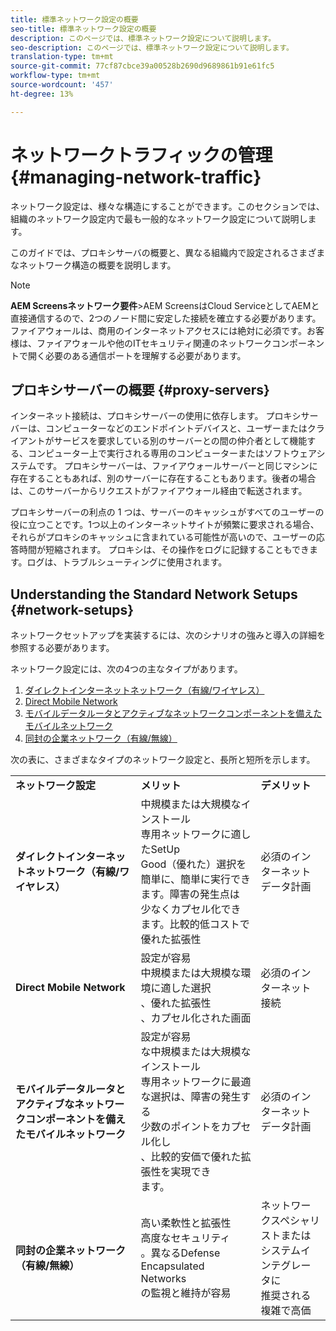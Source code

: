 ```yaml
---
title: 標準ネットワーク設定の概要
seo-title: 標準ネットワーク設定の概要
description: このページでは、標準ネットワーク設定について説明します。
seo-description: このページでは、標準ネットワーク設定について説明します。
translation-type: tm+mt
source-git-commit: 77cf87cbce39a00528b2690d9689861b91e61fc5
workflow-type: tm+mt
source-wordcount: '457'
ht-degree: 13%

---
```



# ネットワークトラフィックの管理 {#managing-network-traffic}

ネットワーク設定は、様々な構造にすることができます。このセクションでは、組織のネットワーク設定内で最も一般的なネットワーク設定について説明します。

このガイドでは、プロキシサーバの概要と、異なる組織内で設定されるさまざまなネットワーク構造の概要を説明します。

>[!NOTE]
>**AEM Screensネットワーク要件&#x200B;**>AEM ScreensはCloud ServiceとしてAEMと直接通信するので、2つのノード間に安定した接続を確立する必要があります。 ファイアウォールは、商用のインターネットアクセスには絶対に必須です。お客様は、ファイアウォールや他のITセキュリティ関連のネットワークコンポーネントで開く必要のある通信ポートを理解する必要があります。

## プロキシサーバーの概要 {#proxy-servers}

インターネット接続は、プロキシサーバーの使用に依存します。 プロキシサーバーは、コンピューターなどのエンドポイントデバイスと、ユーザーまたはクライアントがサービスを要求している別のサーバーとの間の仲介者として機能する、コンピューター上で実行される専用のコンピューターまたはソフトウェアシステムです。 プロキシサーバーは、ファイアウォールサーバーと同じマシンに存在することもあれば、別のサーバーに存在することもあります。後者の場合は、このサーバーからリクエストがファイアウォール経由で転送されます。

プロキシサーバーの利点の 1 つは、サーバーのキャッシュがすべてのユーザーの役に立つことです。1つ以上のインターネットサイトが頻繁に要求される場合、それらがプロキシのキャッシュに含まれている可能性が高いので、ユーザーの応答時間が短縮されます。 プロキシは、その操作をログに記録することもできます。ログは、トラブルシューティングに使用されます。

## Understanding the Standard Network Setups {#network-setups}

ネットワークセットアップを実装するには、次のシナリオの強みと導入の詳細を参照する必要があります。

ネットワーク設定には、次の4つの主なタイプがあります。

1. [ダイレクトインターネットネットワーク（有線/ワイヤレス）](/help/using/direct-internet-network.md)
1. [Direct Mobile Network](/help/using/mobile-network.md)
1. [モバイルデータルータとアクティブなネットワークコンポーネントを備えたモバイルネットワーク](/help/using/mobile-network-router.md)
1. [同封の企業ネットワーク（有線/無線）](/help/using/enclosed-corporate-network.md)

次の表に、さまざまなタイプのネットワーク設定と、長所と短所を示します。

<table>
 <tbody>
  <tr>
   <td><strong>ネットワーク設定</strong></td>
   <td><strong>メリット</strong></td>
   <td><strong>デメリット</strong></td>
  </tr>
  <tr>
   <td><strong>ダイレクトインターネットネットワーク（有線/ワイヤレス）</strong></td>
   <td>中規模または大規模なインストール<br>専用ネットワークに適したSetUp<br>Good（優れた）選択を簡単に、簡単に実行できます。障害の発生点は<br>少なくカプセル化でき<br>ます。比較的低コストで<br>優れた拡張性</td>
   <td>必須のインターネットデータ計画 </td>
  </tr>
    <tr>
   <td><strong>Direct Mobile Network</strong></td>
   <td>設定が容易<br>中規模または大規模な環境に適した選択<br>、優れた拡張性<br>、カプセル化された画面
</td>
   <td>必須のインターネット接続</td>
  </tr>
    <tr>
<tr>
   <td><strong>モバイルデータルータとアクティブなネットワークコンポーネントを備えたモバイルネットワーク</strong></td>
   <td>設定が容易<br>な中規模または大規模なインストール<br>専用ネットワークに最適な選択は、障害の発生する<br>少数のポイントをカプセル化し<br>、比較的安価で優れた拡張性を実現でき<br>ます。</br></td>
   <td>必須のインターネットデータ計画</td>
  </tr>
    <tr>

<td><strong>同封の企業ネットワーク（有線/無線）</strong></td>
   <td>高い柔軟性と拡張性<br>高度なセキュリティ<br>。異なるDefense<br>Encapsulated Networks<br>の監視と維持が容易</td>
   <td>ネットワークスペシャリストまたはシステムインテグレータに<br>推奨される複雑で高価</td>
  </tr>
  </tr>
 </tbody>
</table>


